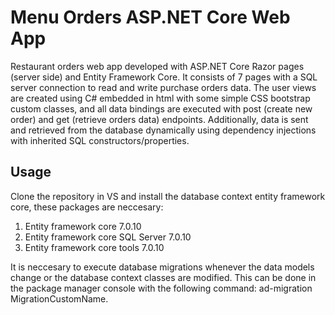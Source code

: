 # Menu Orders ASP.NET Core Web App


Restaurant orders web app developed with ASP.NET Core Razor pages (server side) and Entity Framework Core. It consists of 7 pages with a SQL server connection to read and write purchase orders data. The user views are created using C# embedded in html with some simple CSS bootstrap custom classes, and all data bindings are executed with post (create new order) and get (retrieve orders data) endpoints. Additionally, data is sent and retrieved from the database dynamically using dependency injections with inherited SQL constructors/properties.


## Usage
Clone the repository in VS and install the database context entity framework core, these packages are neccesary:
1. Entity framework core 7.0.10
2. Entity framework core SQL Server 7.0.10
3. Entity framework core tools 7.0.10

It is neccesary to execute database migrations whenever the data models change or the database context classes are modified. This can be done in the package manager console with the following command: ad-migration MigrationCustomName.
